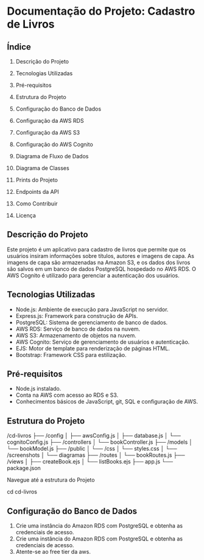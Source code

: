 # Documentação do Projeto: Cadastro de Livros

## Índice

1. Descrição do Projeto

2. Tecnologias Utilizadas

3. Pré-requisitos

4. Estrutura do Projeto

5. Configuração do Banco de Dados

6. Configuração da AWS RDS

7. Configuração da AWS S3

8. Configuração do AWS Cognito

9. Diagrama de Fluxo de Dados

10. Diagrama de Classes

11. Prints do Projeto

12. Endpoints da API

13. Como Contribuir

14. Licença

## Descrição do Projeto

Este projeto é um aplicativo para cadastro de livros que permite que os usuários insiram informações sobre títulos, autores e imagens de capa. As imagens de capa são armazenadas na Amazon S3, e os dados dos livros são salvos em um banco de dados PostgreSQL hospedado no AWS RDS. O AWS Cognito é utilizado para gerenciar a autenticação dos usuários.

## Tecnologias Utilizadas

* Node.js: Ambiente de execução para JavaScript no servidor.
* Express.js: Framework para construção de APIs.
* PostgreSQL: Sistema de gerenciamento de banco de dados.
* AWS RDS: Serviço de banco de dados na nuvem.
* AWS S3: Armazenamento de objetos na nuvem.
* AWS Cognito: Serviço de gerenciamento de usuários e autenticação.
* EJS: Motor de template para renderização de páginas HTML.
* Bootstrap: Framework CSS para estilização.

## Pré-requisitos

* Node.js instalado.
* Conta na AWS com acesso ao RDS e S3.
* Conhecimentos básicos de JavaScript, git, SQL e configuração de AWS.

## Estrutura do Projeto

/cd-livros
├── /config
│   ├── awsConfig.js
│   ├── database.js
│   └── cognitoConfig.js
├── /controllers
│   └── bookController.js
├── /models
│   └── bookModel.js
├── /public
│   └── /css
│       └── styles.css
│   └── /screenshots
│       └── diagramas
├── /routes
│   └── bookRoutes.js
├── /views
│   ├── createBook.ejs
│   └── listBooks.ejs
├── app.js
└── package.json

Navegue até a estrutura do Projeto

cd cd-livros

## Configuração do Banco de Dados

1. Crie uma instância do Amazon RDS com PostgreSQL e obtenha as credenciais de acesso.
2. Crie uma instância do Amazon RDS com PostgreSQL e obtenha as credenciais de acesso.
3. Atente-se ao free tier da aws.
